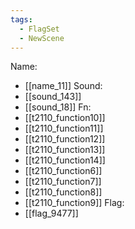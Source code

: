 ```yaml
---
tags:
  - FlagSet
  - NewScene
---
```

Name:
- [[name_11]]
Sound:
- [[sound_143]]
- [[sound_18]]
Fn:
- [[t2110_function10]]
- [[t2110_function11]]
- [[t2110_function12]]
- [[t2110_function13]]
- [[t2110_function14]]
- [[t2110_function6]]
- [[t2110_function7]]
- [[t2110_function8]]
- [[t2110_function9]]
Flag:
- [[flag_9477]]
